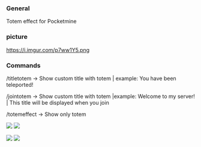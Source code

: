 ### General

Totem effect for Pocketmine

### picture 
https://i.imgur.com/p7ww1Y5.png


### Commands

/titletotem -> Show custom title with totem |
example: You have been teleported!



/jointotem  -> Show custom title with totem |example: Welcome to my server! |
This title will be displayed when you join


/totemeffect -> Show only totem



[![](https://poggit.pmmp.io/shield.state/TotemEffect)](https://poggit.pmmp.io/p/TotemEffect)
<a href="https://poggit.pmmp.io/p/TotemEffect"><img src="https://poggit.pmmp.io/shield.state/TotemEffect"></a>

[![](https://poggit.pmmp.io/shield.api/TotemEffect)](https://poggit.pmmp.io/p/TotemEffect)
<a href="https://poggit.pmmp.io/p/TotemEffect"><img src="https://poggit.pmmp.io/shield.api/TotemEffect"></a>
